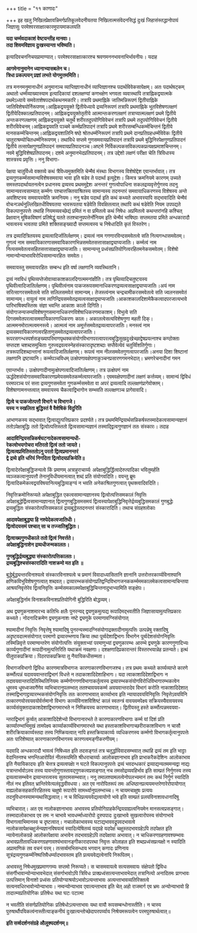 +++
title = "११ काणादः"

+++
इह खलु निखिलप्रेक्षावन्निमर्गप्रतिकूलवेदनीयतया निखिलात्मसंवेदनसिद्धं दुःखं जिहासंस्तद्धानोपायं जिज्ञासुः परमेश्वरसाक्षात्कारमुपायमाकलयति

**यदा चर्म्मवदाकाशं वेष्टयन्तीह मानवाः।  
तदा शिवमविज्ञाय दुःखस्यान्ता भविष्यति।**

इत्यादिवचननिचयप्रामाण्यात्। परमेश्वरसाक्षात्कारश्च श्रवणमननभावनाभिर्भावनीयः। यदाह

**आगमेनानुमानेन ध्यानाभ्यासबलेन च।  
त्रिधा प्रकल्पयन् प्रज्ञां लभते योगमुत्तममिति।**

तत्र मननमनुमानाधीनं अनुमानञ्च व्याप्तिज्ञानाधीनं व्याप्तिज्ञानश्च पदार्थविवेकसापेक्षम्। अतः पदार्थषट्कम् अथातो धर्म्मंव्याख्यास्याम इत्यादिकायां दशलक्षण्यां कणभक्षेण भगवता व्यवास्थापि तत्राह्निकद्वयात्मके प्रथमेऽध्याये समवेताशेषपदार्थकथनमकारि। तत्रापि प्रथमाह्निके जातिमन्निरूपणं द्वितीयाह्निके जातिविशेषयोर्निरूपणम्।आह्निकद्वययुक्ते द्वितीयेध्याये द्रव्यनिरूपणं तत्रापि प्रथमाह्निके भूतविशेषणलक्षणं द्वितीयेदिक्कालप्रतिपादनम्। आह्निकद्वययुक्तेतृतीये आत्मान्तःकरणलक्षणं तत्राप्यात्मलक्षणं प्रथमे द्वितीये अन्तःकरणलक्षणम् आह्निकद्वययुक्ते चतुर्थे शरीरतदुपयोगिविवेचनं तत्रापि प्रथमे तदुपयोगिविवेचनं द्वितीये शरीरविवेचनम्।आह्निकद्वयवति पञ्चमे कर्म्मप्रतिपादनं तत्रापि प्रथमे शरीरसम्बन्धिकर्म्मचिन्तनं द्वितीये मानसकर्म्मचिन्तनम्।आह्निकद्वयशालिनि षष्ठे श्रोतधर्म्मनिरूपणं तत्रापि प्रथमे दानप्रतिग्रहधर्म्मविवेकः द्वितीये चातुराश्रम्योचितधर्म्मनिरूपणम्। तथाविधे सप्तमे गुणसमवायप्रतिपादनं तत्रापि प्रथमे बुद्धिनिरपेक्षगुणप्रतिपादनं द्वितीये तत्सापेक्षगुणप्रतिपादनं समवायप्रतिपादनञ्च।अष्टमे निर्विकल्पकसविकल्पकप्रत्यक्षप्रमाशचिन्तनम्। नवमे बुद्धिविशेषप्रतिपादनम्। दशमे अनुमानभेदप्रतिपादनम्। तत्र उद्देशो लक्षणं परीक्षा चेति त्रिविधास्य शास्त्रस्य प्रवृत्तिः। ननु विभागा-

पेक्षया चातुर्विध्ये वक्तव्ये कथं त्रैविध्यमुक्तमिति चेन्मैवं मंस्थाः विभागस्य विशेषोद्देश एवान्तर्भावात्। तत्र द्रव्यगुणकर्म्मसामान्यविशेषसमवाया भावा इति षडेव ते पदार्था इत्युद्देशः। किमत्र क्रमनियमे कारणम् उच्यते समस्तपदार्थायतनत्वेन प्रधानस्य द्रव्यस्य प्रथममुद्देशः अनन्तरं गुणत्वोपाधिना सकलद्रव्यवृत्तेर्गुणस्य तदनु सामान्यवत्त्वसाम्यात् कर्म्मणः पश्चात्तत्त्रितयाश्रितस्य सामान्यस्य तदनन्तरं समवायाधिकरणस्य विशेषस्य अन्ते अवशिष्टस्य समवायस्येति क्रमनियमः। ननु षडेव पदार्था इति कथं कथ्यते अभावस्यापि सद्भावादिति चेन्मैवं वोचःनञर्थनुल्लिखितधीविषयतया भावरूपतया षडेवेति विवक्षितत्वात् तथापि कथं षडेवेति नियम उपपद्यते विकल्पानुपपत्तेः तथाहि नियमव्यवच्छेद्यं प्रमितं न वा प्रमितत्वे कथं निषेधः अप्रमितत्वे कथन्तरांनहि कश्चित् प्रेक्षावान् मूषिकविषाणं प्रतिषेद्धुं यतते ततश्चानुपपत्तेर्नोनियम इति चेन्मैवं भाषिष्ठाः सप्तमतया प्रमिते अन्धकारादौ भावत्वस्य भावतया प्रमिते शक्तिसङ्ख्यादौ सप्तमत्वस्य च निषेधादिति कृतं विस्तरेण।

तत्र द्रव्यादित्रितयस्य द्रव्यत्वादिर्जातिर्लक्षणम्। द्रव्यत्वं नाम गगणारविन्दसमवेतत्वे सति नित्यगन्धासमवेतम्। गुणत्वं नाम समवायिकारणासमवायिकारणभिन्नसमवेतसत्तासाक्षाद्व्याप्यजातिः। कर्म्मत्वं नाम नित्यसमवेतत्वसहितसत्तासाक्षाद्व्याप्यजातिः। सामान्यन्तु प्रध्वंसप्रतियोगित्वरहितमनेकसमवेतम्। विशेषो नामान्योन्याभावविरोधिसामान्यरहितः समवेतः।

समवायस्तु समवायरहितः सम्बन्ध इति वर्षा लक्षणानि व्यवस्थितानि।

द्रव्यं नवविधं पृथिव्यप्तेजोवाय्वाकाशकालदिगात्ममनांक्षीति। तत्र पृथिव्यादिचतुष्टयस्य पृथिवीत्वादिजातिर्लक्षणम्। पृथिवीत्वंनाम पाकजरूपसमानाधिकरणद्रव्यत्वसाक्षाद्व्याप्यजातिः।अयं नाम सरित्सागरसमवेतत्वे सति सलिलसमवेतं सामान्यम्। तेजस्त्वंनाम चन्द्रचामीकरसमवेतत्वे सति ज्वलनसमवेतं सामान्यम्। वायुत्वं नाम त्वगिन्द्रियसमवेतद्रव्यत्वसाक्षाद्व्याप्यजातिः।आकाशकालदिशामेकैकत्वादपरजात्यभावे पारिभाषिक्यस्तिस्रः संज्ञा भवन्ति आकाशः कालो दिगिति। संयोगाजन्यजम्यविशेषगुणसमानाधिकरणविशेषाधिकरणमाकाशम्। विभुत्वे सति दिगसमवेतपरत्वासमवायिकारणाधिकरणः कालः। अकालत्वेसत्यविशेषगुणा महती दिक्।आत्ममनमोरात्मत्वमनस्त्वे। आत्मत्वं नाम अमूर्त्तसमवेतद्रव्यत्वापरजातिः। मनस्त्वं नाम द्रव्यसमवायिकारणत्वरहिताणुसमवेतद्रव्यत्वापरजातिः।रूपरसगन्धस्पर्शसङ्ख्यापरिमाणपृथक्कसंयोगविभागपरत्वापरत्वबुद्धिसुखदुःखेच्छाद्वेषप्रयत्नाश्च कण्ठोक्ताः सप्तदश चशब्दसमुचिताः गुरुत्वद्रवत्वस्नेहसंस्कारादृष्टशब्दाः सप्तैवेत्येवं चतुर्व्विंशतिर्गुणाः। तत्ररूपादिशब्दान्तानां रूपत्वादिजातिर्लक्षणम्। रूपत्वं नाम नीलसमवेतगुणत्वापरजातिः।अनया दिशा शिष्टानां लक्षणानि द्रष्टव्यानि। कर्म्मपञ्चविधम् उत्क्षेपणावक्षेपणाकुञ्चनप्रसारणगमनभेदात्। भ्रमणरेचनादीनां गमन

एवान्तर्भावः। उत्क्षेपणादीनामुत्क्षेपणत्वादिजातिर्लक्षणम्। तत्र उत्क्षेपणं नाम ऊर्द्धदेशसंयोगासमवायिकारणप्रमेयसमवेतकर्म्मत्वापरजातिः। एवमवक्षेपणादीनां लक्षणं कर्त्तव्यम्। सामान्यं द्विविधं परमपरञ्च परं सत्ता द्रव्यगुणसमवेता गुणकर्म्मसमवेता वा अपरं द्रव्यत्वादि तल्लक्षणंप्रागेवोक्तम्। विशेषाणामनन्तत्वात् समवायस्य चैकत्वाद्विभागोन सम्भवति तल्लक्षणञ्च प्रागेवावादि।

**द्वित्वे च पाकजोत्पत्तौ विभागे च विभागजे।  
यस्य न स्खलिता बुद्धिस्तं वै वैशेषिकं विदुरिति**

आभाणकस्य सद्भावात् द्वित्वाद्युत्पत्तिप्रकारः प्रदर्श्यते। तत्र प्रथममिन्द्रियार्थसन्निकर्षस्तस्मादेकत्वसामान्यज्ञानं ततोऽपेक्षाबुद्धिः ततो द्वित्वोत्पत्तिस्ततो द्वित्वसामान्यज्ञानं तस्माद्द्वित्वगुणज्ञानं ततः संस्कारः। तदाह

**आदाविन्द्रियसन्निकर्षघटनादेकत्वसामान्यधी-  
रेकत्वोभयगोचरा मतिरतो द्वित्वं ततो जायते।  
द्वित्वत्वप्रमितिस्ततोऽनु परतो द्वित्वप्रमानन्तरं  
द्वे द्रव्ये इति धरियं निगदिता द्वित्वोदयप्रक्रियेति॥**

द्वित्वादेरपेक्षाबुद्धिजन्यत्वे किं प्रमाणम् अत्राहुराचार्य्यः अपेक्षाबुद्धिर्द्धित्वादेरुत्पादिका भवितुमर्हति व्यञ्जकत्वानुपपत्तौ तेनानुविधीयमानत्वात् शब्दं प्रति संयोगवदिति। वयन्तु ब्रूमः द्वित्वादिकमेकत्वद्वयविषयानित्यबुद्धिव्यङ्ग्यं न भवति अनेकाश्रितगुणत्वात् पृथक्त्वादिवदिति।

निवृत्तिक्रमोनिरूप्यते अपेक्षाबुद्धित एकत्वसामान्यज्ञानस्य द्वित्वोत्पत्तिसमकालं निवृत्तिः अपेक्षाबुद्धेर्द्वित्वसामान्यज्ञानात् द्वित्वगुणबुद्धिसमसमयं द्वित्वस्यापेक्षाबुद्धिनिवृत्तेर्द्रव्यबुद्धिसमकालं गुणबुद्धेः द्रव्यबुद्धितः संस्कारोत्पत्तिसमकालं द्रव्यबुद्धेस्तदनन्तरं संस्कारादिति। तथाच संग्रहश्लोकाः

**आदावपेक्षाबुद्ध्या हि नश्येदेकत्वजातिधीः।  
द्वित्वोदयसमं पश्चात् सा च तज्जातिबुद्धितः।**

**द्वित्वाख्यगुणधीकाले ततो द्वित्वं निवर्त्तते।  
अपेक्षाबुद्धिनाशेन द्रव्यधीजन्मकालतः।**

**गुणबुद्धिर्द्रव्यबुद्ध्या संस्कारोत्पत्तिकालतः।  
द्रव्यबुद्धिश्चसंस्कारादिति नाशक्रमो मत इति ॥**

बुद्धेर्बुद्ध्यन्तरविनाश्यत्वे संस्कारविनाश्यत्वे च प्रमाणं विवादाध्यासितानि ज्ञानानि उत्तरोत्तरकार्य्यविनाश्यानि क्षणिकविभुविशेषगुणत्वात् शब्दवत्। द्रव्यारम्भकसंयोगप्रतिद्वन्दिविभागजनककर्म्मममकालमेकत्वसामान्यचिन्तया आश्रयनिवृत्तेरेव द्वित्वनिवृत्तिः कर्म्मसमकालमपेक्षाबुद्धिचिन्तनादुभाभ्यामिति सङ्क्षेपः।

अपेक्षाबुद्धिर्नाम विनाशकविनाशप्रतियोगिनी बुद्धिरिति बोद्धव्यम्।

अथ द्व्यणुकनाशमारभ्य कतिभिः क्षलैः पुनरन्यद् द्व्यणुकमुत्पद्य रूपादिमद्भवतीति जिज्ञासायामुत्पत्तिप्रकारः कथ्यते। नोदनादिक्रमेण द्व्यणुकनाशः नष्टे द्व्यणुके परमाणावग्निसंयोगात्

श्यामादीनां निवृत्तिः निवृत्तेषु श्यामादिषु पुनरन्यस्मादग्निसंयोगाद्रक्तादीनामुत्पत्तिः उत्पन्नेषु रक्तादिषु अदृष्टवदात्मसंयोगात् परमाणो द्रव्यारम्भणाय क्रिया तथा पूर्व्वदेशाद्विभागः विभागेन पूर्व्वदेशसंयोगनिवृत्तिः तस्मिन्निवृत्ते परमाण्वन्तरेण संयोगोत्पत्तिः संयुक्ताभ्यां परमाणुभ्यां द्व्यणुकारम्भः आरम्भे द्व्यणुके कारणगुणादिभ्यः कार्य्यगुणादीनां रूपादीनामुत्पत्तिरिति यथाक्रमं नवक्षणाः। दशक्षणादिप्रकारान्तरं विस्तरभयान्नेह प्रतन्यते। इत्थं पीलुपाकप्रक्रिया। पिठरपाकप्रक्रिया तु नैयायिकधीसम्मता।

विभागजविभागो द्विविधः कारणमात्रविभागजः कारणाकारणविभागजश्च। तत्र प्रथमः कथ्यते कार्य्यव्याप्ते कारणे कर्म्मोत्पन्नं यदावयवान्तराद्विभागं विधत्ते न तदाकाशादिदेशाहिभागः। यदा त्वाकाशादिदेशाद्विभागः न तदावयवान्तरादितिस्थितिनियमः कर्म्मणोगगणविभागाकर्तृत्वस्य द्रव्यारम्भकसंयोगविरोधिविभागारम्भकत्वेन धूमस्य धूमध्वजवर्गेणेव व्यभिचारानुपलम्भात् ततश्चावयवकर्म्म अवयवान्तरादेव विभागं करोति नाकाशादिदेशात् तस्माद्विभागाद्द्रव्यारम्भकसंयोगनिवृत्तिः ततः कारणाभावात् कार्य्याभाव इति न्यायादवयविनिवृत्तिः निवृत्तेऽवयविनि तत्कारणयोरवयवयोर्वर्त्तमानो विभागः कार्य्यविनाशविशिष्टं कालं स्वतन्त्रं वावयवमपेक्ष्य सक्रियस्यैवावयवस्य कार्य्यसंयुक्तादाकाशदेशाद्विभागमारभते न निष्क्रियस्य कारणाभावात्। द्वितीयस्तु हस्ते कर्म्मोत्पन्नमवयवा-

न्तराद्विभागं कुर्व्वत् आकाशादिदेशेभ्यो विभागानारभते ते कारणाकारणविभागाः कर्म्म यां दिशं प्रति कार्य्यारम्भाभिमुखं तामपेक्ष्य कार्य्याकार्य्यविभागमारभते यथा हस्ताकाशविभागाच्छरीराकाशविभागः न चासौ शरीरक्रियाकार्य्यस्तदा तस्य निष्क्रियत्वात् नापि हस्तक्रियाकार्य्यः व्यधिकरणस्य कर्म्मणो विभागकर्तृत्वानुपपत्तेः अतः पारिशेष्यात् कारणाकारणविभागस्य कारणत्वमङ्गीकरणीयम्।

यदवादि अन्धकारादौ भावत्वं निषिध्यत इति तदसङ्गतं तत्र चतुर्द्धाविवादसम्भवात् तथाहि द्रव्यं तम इति भाट्टाः वेदान्तिनश्च भणन्तिआरोपितं नीलरूपमिति श्रीधराचार्य्याः आलोकज्ञानाभाव इति प्राभाकरैकदेशिनः आलोकाभाव इति नैयायिकादयः इति चेत्तत्र द्रव्यत्वपक्षेा न घटते विकल्पानुपपत्तेः द्रव्यं भवदन्धकारं द्रव्याद्यन्यतममन्यद्वा नाद्यः यत्रान्तर्भावोऽस्य तस्य यावन्तोगुणास्तावद्गुणकत्वप्रसङ्गात् नच तमसोद्रव्यवहिर्भाव इति साम्प्रतं निर्गुणस्य तस्य द्रव्यत्वासम्भवेन द्रव्यान्तरत्वस्य सुतरामसम्भवात्। ननु तमालश्यामलत्वेनोपलभ्यमानं तमः कथं निर्गुणं स्यादिति नीलं नभ इतिवत् भ्रान्तिरेवेत्यलंवृद्धवीवधया। अत एव नारोपितरूपं तमः अधिष्ठानप्रत्ययमन्तरेणारेरोपायोगात् वाह्यलोकसहकारिरहितस्य चक्षुषो रूपारोपे सामर्थ्यानुपलम्भाच्च। न चायमचाक्षुषः प्रत्ययः तदनुविधानस्यामन्यथासिद्धत्वात्। न च विधिप्रत्ययवेद्यत्वायोगो भावे इति साम्प्रतं प्रलयविनाशावधानादिषु

व्यभिचारात्। अत एव नालोकज्ञानाभावः अभावस्य प्रतियोगिग्राहकेन्द्रियग्राह्यत्वनियमेन मानसत्वप्रसङ्गात्। तस्मादालोकाभाव एव तमः न चाभावे भावधर्म्माध्यारोपो दुरुपपादः दुःखाभावे सुखत्वारोपस्य संयोगाभावे विभागत्वाभिमानस्व च दृष्टत्वात्। नचालोकाभावस्य घटाद्यभाववद्रूपवदभावत्वे नालोकसापेक्षचक्षुर्जन्यज्ञानविषयत्वं स्यादित्येषितव्यं यद्ग्रहे यदपेक्षं चक्षुस्तदभावग्रहेऽपि तदपेक्षत इति न्यायेनालोकग्रहे आलोकापेक्षाया अभावेन तदभावग्रहेऽपि तदपेक्षाया अभावात्। न चाधिकरणग्रहणावश्यम्भावः अभावप्रतीतावधिकरणग्रहणावश्यंभावानङ्गीकारादपरथा निवृत्तः कोलाहल इति शब्दप्रध्वंसप्रत्यक्षो न स्यादिति अप्रामाणिकं तव वचनं परम्। तत्सर्व्वमभिसन्धाय भगवान् कणादः प्रणिनाय सूत्रंद्रव्यगुणकर्म्मनिष्पत्तिवैधर्म्यादभावस्तम इति प्रत्ययवेद्यत्वेनापि निरूपितम्।

अभावस्तु निषेधमुखप्रमाणगम्यः सप्तमो निरूप्यते। स चासमवायत्वे सत्यसमवायः संक्षेपतो द्विविधः संसर्गीभावान्योन्याभावभेदात् संसर्गाभावोऽपि त्रिविधः प्राक्प्रध्वंसात्यन्ताभावभेदात् तत्रानित्यो अनादितमः प्रागभावः उत्पत्तिमान् विनाशो प्रध्वंसः प्रतियोग्याश्रयोऽभावोऽत्यन्ताभावः अत्यन्ताभावव्यतिरिक्तत्वे सत्यनवधिरभावोन्योन्याभावः। नम्वन्योन्याभाव एवात्यन्ताभाव इति चेत् अहो राजमार्ग एव भ्रमः अन्योन्याभावो हि तादात्म्यप्रतियोगिकः प्रतिषेधः यथा घटः पटात्मा

न भवतीति संसर्गप्रतियोगिकः प्रतिषेधोऽत्यन्ताभावः यथा वायौ रूपसम्बन्धोनास्तीति। न चास्य पुरुषार्थौपयिकत्वंनास्तीत्याङ्कनीयं दुःखात्यन्तोच्छेदापरपर्य्याय निश्रेयमरूपत्वेन परमपुरुषार्थत्वात्॥

**इति सर्व्वदर्शनसंग्रहे औलूक्यदर्शनम्॥**  